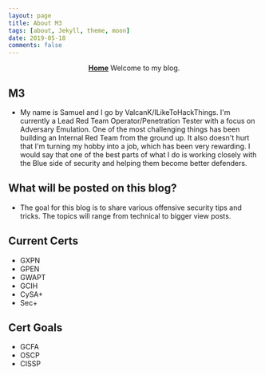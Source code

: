 ```yaml
---
layout: page
title: About M3
tags: [about, Jekyll, theme, moon]
date: 2019-05-18
comments: false
---
```

    
<center><a href="https://valcank.github.io/"><b>Home</b></a> 
Welcome to my blog.</center>

## M3
* My name is Samuel and I go by ValcanK/ILikeToHackThings. I'm currently a Lead Red Team Operator/Penetration Tester with a focus on Adversary Emulation. One of the most challenging things has been building an Internal Red Team from the ground up. It also doesn't hurt that I'm turning my hobby into a job, which has been very rewarding. I would say that one of the best parts of what I do is working closely with the Blue side of security and helping them become better defenders.

## What will be posted on this blog?
* The goal for this blog is to share various offensive security tips and tricks. The topics will range from technical to bigger view posts.

## Current Certs
* GXPN
* GPEN
* GWAPT
* GCIH
* CySA+
* Sec+

## Cert Goals
* GCFA
* OSCP
* CISSP
